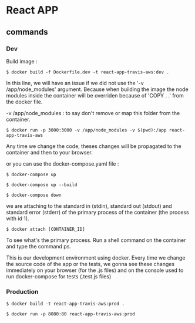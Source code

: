 # React APP

## commands

### Dev

Build image :

    $ docker build -f Dockerfile.dev -t react-app-travis-aws:dev .

In this line, we will have an issue if we did not use the '-v /app/node_modules' argument. Because when building the image the node modules
inside the container will be overriden because of 'COPY . .' from the docker file.

-v /app/node_modules : to say don't remove or map this folder from the container.

    $ docker run -p 3000:3000 -v /app/node_modules -v $(pwd):/app react-app-travis-aws

Any time we change the code, theses changes will be propagated to the container and then to your browser.

or you can use the docker-compose.yaml file :

    $ docker-compose up

    $ docker-compose up --build

    $ docker-compose down

we are attaching to the standard in (stdin), standard out (stdout) and standard error (stderr) of the primary process of the container (the process with id 1).

    $ docker attach [CONTAINER_ID]

To see what's the primary process. Run a shell command on the container and type the command ps.

This is our development environment using docker. Every time we change the source code of the app or the tests, we gonna see these changes immediately on your browser (for the .js files) and on the console used to run docker-compose for tests (.test.js files)

### Production

    $ docker build -t react-app-travis-aws:prod .

    $ docker run -p 8080:80 react-app-travis-aws:prod
